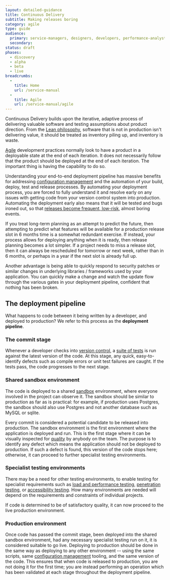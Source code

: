 ```yaml
---
layout: detailed-guidance
title: Continuous Delivery
subtitle: Making releases boring
category: agile
type: guide
audience:
  primary: service-managers, designers, developers, performance-analysts, user-researchers, content-designers, tech-archs
  secondary:
status: draft
phases:
  - discovery
  - alpha
  - beta
  - live
breadcrumbs:
  -
    title: Home
    url: /service-manual
  -
    title: Agile
    url: /service-manual/agile
---
```


Continuous Delivery builds upon the iterative, adaptive process of delivering valuable software and testing assumptions about product direction. From the [Lean philosophy][], software that is not in production isn't delivering value, it should be treated as inventory piling up, and inventory is waste.

[Agile][] development practices normally look to have a product in a deployable state at the end of each iteration. It does not necessarily follow that the product should be deployed at the end of each iteration. The important thing is having the capability to do so.

Understanding your end-to-end deployment pipeline has massive benefits for addressing [configuration management][] and the automation of your build, deploy, test and release processes. By automating your deployment process, you are forced to fully understand it and resolve early on any issues with getting code from your version control system into production. Automating the deployment early also means that it will be tested and bugs ironed out, so that [releases become frequent, low-risk][release regularly], almost boring events.

If you treat long-term planning as an attempt to predict the future, then attempting to predict what features will be available for a production release slot in 6 months time is a somewhat redundant exercise. If instead, your process allows for deploying anything when it is ready, then release planning becomes a lot simpler. If a project needs to miss a release slot, then it can always be rescheduled for tomorrow or next week, rather than in 6 months, or perhaps in a year if the next slot is already full up.

Another advantage is being able to quickly respond to security patches or similar changes in underlying libraries / frameworks used by your application. You can quickly make a change and watch the update flow through the various gates in your deployment pipeline, confident that nothing has been broken.

## The deployment pipeline

What happens to code between it being written by a developer, and deployed to production? We refer to this process as the **deployment pipeline**.

### The commit stage

Whenever a developer checks into [version control][], a [suite of tests][testing in agile] is run against the latest version of the code. At this stage, any quick, easy-to-identify defects such as compile errors or unit test failures are caught. If the tests pass, the code progresses to the next stage.

### Shared sandbox environment

The code is deployed to a shared [sandbox][] environment, where everyone involved in the project can observe it. The sandbox should be similar to production as far as is practical: for example, if production uses Postgres, the sandbox should also use Postgres and not another database such as MySQL or sqlite.

Every commit is considered a potential candidate to be released into production. The sandbox environment is the first environment where the application is deployed and run. This is the first stage where it can be visually inspected for [quality][] by anybody on the team. The purpose is to identify any defect which means the application should not be deployed to production. If such a defect is found, this version of the code stops here; otherwise, it can proceed to further specialist testing environments.

### Specialist testing environments

There may be a need for other testing environments, to enable testing for specialist requirements such as [load and performance testing][], [penetration testing][], or [accessibility testing][]. How many environments are needed will depend on the requirements and constraints of individual projects.

If code is determined to be of satisfactory quality, it can now proceed to the live production environment.

### Production environment

Once code has passed the commit stage, been deployed into the shared sandbox environment, had any necessary specialist testing run on it, it is considered suitable to go live. Deploying to production should be done in the same way as deploying to any other environment -- using the same scripts, same [configuration management][] tooling, and the same version of the code. This ensures that when code is released to production, you are not doing it for the first time; you are instead performing an operation which has been validated at each stage throughout the deployment pipeline.

[Agile]: /service-manual/agile
[Lean philosophy]: http://en.wikipedia.org/wiki/Lean_software_development
[accessibility testing]: /service-manual/making-software/accessibility-testing.html
[configuration management]: /service-manual/making-software/configuration-management.html
[development environment]: /service-manual/making-software/development-environment.html
[load and performance testing]: /service-manual/operations/load-and-performance-testing.html
[penetration testing]: /service-manual/operations/penetration-testing.html
[quality]: /service-manual/agile/quality.html
[release regularly]: /service-manual/making-software/release-strategies.html
[sandbox]: /service-manual/making-software/sandbox-and-staging-servers.html
[testing in agile]: /service-manual/making-software/testing-in-agile.html
[version control]: /service-manual/making-software/version-control.html
